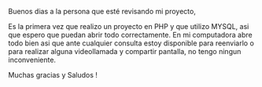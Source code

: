 Buenos dias a la persona que esté revisando mi proyecto,

Es la primera vez que realizo un proyecto en PHP y que utilizo MYSQL, asi que espero que puedan abrir todo correctamente. 
En mi computadora abre todo bien asi que ante cualquier consulta estoy disponible para reenviarlo o para realizar alguna videollamada y compartir pantalla,
no tengo ningun inconveniente.

Muchas gracias y Saludos !
